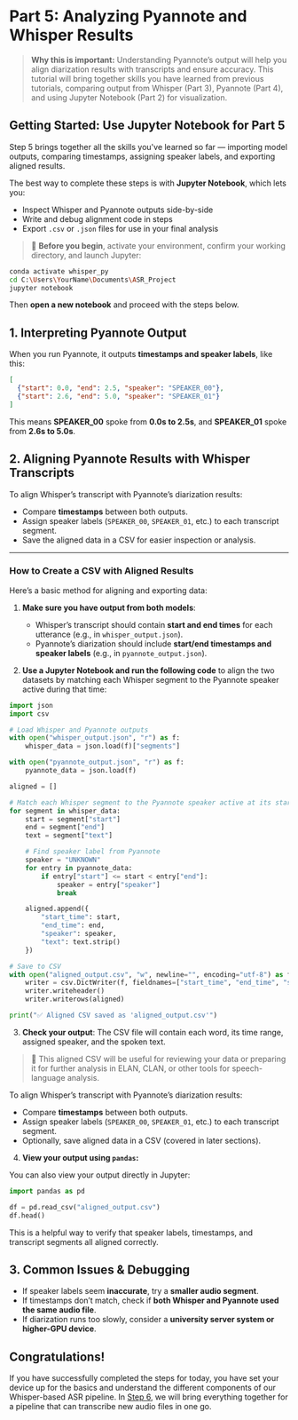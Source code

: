 # **Part 5: Analyzing Pyannote and Whisper Results**

> **Why this is important:** Understanding Pyannote’s output will help you align diarization results with transcripts and ensure accuracy. This tutorial will bring together skills you have learned from previous tutorials, comparing output from Whisper (Part 3), Pyannote (Part 4), and using Jupyter Notebook (Part 2) for visualization.

## **Getting Started: Use Jupyter Notebook for Part 5**

Step 5 brings together all the skills you've learned so far — importing model outputs, comparing timestamps, assigning speaker labels, and exporting aligned results.

The best way to complete these steps is with **Jupyter Notebook**, which lets you:
- Inspect Whisper and Pyannote outputs side-by-side
- Write and debug alignment code in steps
- Export `.csv` or `.json` files for use in your final analysis

> 🧠 **Before you begin**, activate your environment, confirm your working directory, and launch Jupyter:
```sh
conda activate whisper_py
cd C:\Users\YourName\Documents\ASR_Project
jupyter notebook
```
Then **open a new notebook** and proceed with the steps below.

## **1. Interpreting Pyannote Output**
When you run Pyannote, it outputs **timestamps and speaker labels**, like this:

```json
[
  {"start": 0.0, "end": 2.5, "speaker": "SPEAKER_00"},
  {"start": 2.6, "end": 5.0, "speaker": "SPEAKER_01"}
]
```

This means **SPEAKER\_00** spoke from **0.0s to 2.5s**, and **SPEAKER\_01** spoke from **2.6s to 5.0s**.

## **2. Aligning Pyannote Results with Whisper Transcripts**

To align Whisper’s transcript with Pyannote’s diarization results:

- Compare **timestamps** between both outputs.
- Assign speaker labels (`SPEAKER_00`, `SPEAKER_01`, etc.) to each transcript segment.
- Save the aligned data in a CSV for easier inspection or analysis.

---

### **How to Create a CSV with Aligned Results**

Here’s a basic method for aligning and exporting data:

1. **Make sure you have output from both models**:
   - Whisper’s transcript should contain **start and end times** for each utterance (e.g., in `whisper_output.json`).
   - Pyannote’s diarization should include **start/end timestamps and speaker labels** (e.g., in `pyannote_output.json`).

2. **Use a Jupyter Notebook and run the following code** to align the two datasets by matching each Whisper segment to the Pyannote speaker active during that time:

```python
import json
import csv

# Load Whisper and Pyannote outputs
with open("whisper_output.json", "r") as f:
    whisper_data = json.load(f)["segments"]

with open("pyannote_output.json", "r") as f:
    pyannote_data = json.load(f)

aligned = []

# Match each Whisper segment to the Pyannote speaker active at its start time
for segment in whisper_data:
    start = segment["start"]
    end = segment["end"]
    text = segment["text"]

    # Find speaker label from Pyannote
    speaker = "UNKNOWN"
    for entry in pyannote_data:
        if entry["start"] <= start < entry["end"]:
            speaker = entry["speaker"]
            break

    aligned.append({
        "start_time": start,
        "end_time": end,
        "speaker": speaker,
        "text": text.strip()
    })

# Save to CSV
with open("aligned_output.csv", "w", newline="", encoding="utf-8") as f:
    writer = csv.DictWriter(f, fieldnames=["start_time", "end_time", "speaker", "text"])
    writer.writeheader()
    writer.writerows(aligned)

print("✅ Aligned CSV saved as 'aligned_output.csv'")
```

3. **Check your output**: The CSV file will contain each word, its time range, assigned speaker, and the spoken text.

> 📁 This aligned CSV will be useful for reviewing your data or preparing it for further analysis in ELAN, CLAN, or other tools for speech-language analysis.

To align Whisper’s transcript with Pyannote’s diarization results:

- Compare **timestamps** between both outputs.
- Assign speaker labels (`SPEAKER_00`, `SPEAKER_01`, etc.) to each transcript segment.
- Optionally, save aligned data in a CSV (covered in later sections).

4. **View your output using `pandas`:**

You can also view your output directly in Jupyter:
```python
import pandas as pd

df = pd.read_csv("aligned_output.csv")
df.head()
```

This is a helpful way to verify that speaker labels, timestamps, and transcript segments all aligned correctly.

## **3. Common Issues & Debugging**

- If speaker labels seem **inaccurate**, try a **smaller audio segment**.
- If timestamps don’t match, check if **both Whisper and Pyannote used the same audio file**.
- If diarization runs too slowly, consider a **university server system or higher-GPU device**.

## Congratulations!

If you have successfully completed the steps for today, you have set your device up for the basics and understand the different components of our Whisper-based ASR pipeline. In [Step 6](python_for_asr_tutorial_day6.md), we will bring everything together for a pipeline that can transcribe new audio files in one go.